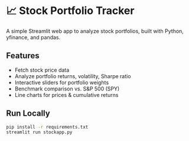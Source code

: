 # 📈 Stock Portfolio Tracker

A simple Streamlit web app to analyze stock portfolios, built with Python, yfinance, and pandas.

## Features
- Fetch stock price data
- Analyze portfolio returns, volatility, Sharpe ratio
- Interactive sliders for portfolio weights
- Benchmark comparison vs. S&P 500 (SPY)
- Line charts for prices & cumulative returns

## Run Locally
```bash
pip install -r requirements.txt
streamlit run stockapp.py
